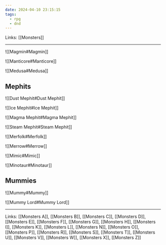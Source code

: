 ```yaml
---
date: 2024-04-10 23:15:15
tags:
  - rpg
  - dnd
---
```

Links: [[Monsters]]

---

![[Magmin#Magmin]]

![[Manticore#Manticore]]

![[Medusa#Medusa]]

## Mephits

![[Dust Mephit#Dust Mephit]]

![[Ice Mephit#Ice Mephit]]

![[Magma Mephit#Magma Mephit]]

![[Steam Mephit#Steam Mephit]]

![[Merfolk#Merfolk]]

![[Merrow#Merrow]]

![[Mimic#Mimic]]

![[Minotaur#Minotaur]]

## Mummies

![[Mummy#Mummy]]

![[Mummy Lord#Mummy Lord]]

---
Links: [[Monsters A]], [[Monsters B]], [[Monsters C]], [[Monsters D]], [[Monsters E]], [[Monsters F]], [[Monsters G]], [[Monsters H]], [[Monsters I]], [[Monsters K]], [[Monsters L]], [[Monsters N]], [[Monsters O]], [[Monsters P]], [[Monsters R]], [[Monsters S]], [[Monsters T]], [[Monsters U]], [[Monsters V]], [[Monsters W]], [[Monsters X]], [[Monsters Z]]